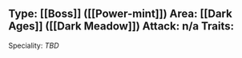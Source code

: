 Type: [[Boss]] ([[Power-mint]])
Area: [[Dark Ages]] ([[Dark Meadow]])
Attack: n/a
Traits:
- 

Speciality: *TBD*